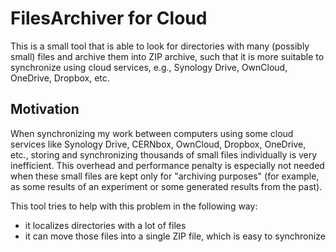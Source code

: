 # FilesArchiver for Cloud

This is a small tool that is able to look for directories with many (possibly small) files and archive them into ZIP archive, such that it is more suitable to synchronize using cloud services, e.g., Synology Drive, OwnCloud, OneDrive, Dropbox, etc.

## Motivation

When synchronizing my work between computers using some cloud services like Synology Drive, CERNbox, OwnCloud, Dropbox, OneDrive, etc., storing and synchronizing thousands of small files individually is very inefficient. 
This overhead and performance penalty is especially not needed when these small files are kept only for "archiving purposes" (for example, as some results of an experiment or some generated results from the past). 

This tool tries to help with this problem in the following way:
 - it localizes directories with a lot of files
 - it can move those files into a single ZIP file, which is easy to synchronize


